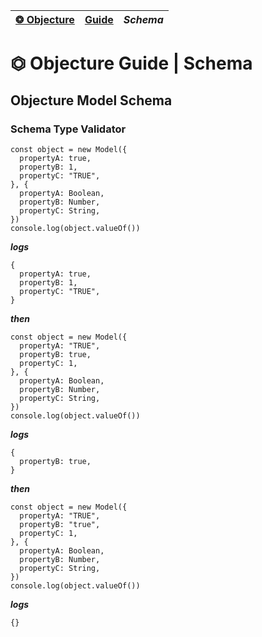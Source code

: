 | [❂ Objecture](../../../README.md) | [Guide](../index.md) | *Schema* |
| :-- | :-- | :-- |
# ⏣ Objecture Guide \| Schema

## Objecture Model Schema
### Schema Type Validator
```
const object = new Model({
  propertyA: true,
  propertyB: 1,
  propertyC: "TRUE",
}, {
  propertyA: Boolean,
  propertyB: Number,
  propertyC: String,
})
console.log(object.valueOf())
```
***logs***  
```
{
  propertyA: true,
  propertyB: 1,
  propertyC: "TRUE",
}
```
***then***  
```
const object = new Model({
  propertyA: "TRUE",
  propertyB: true,
  propertyC: 1,
}, {
  propertyA: Boolean,
  propertyB: Number,
  propertyC: String,
})
console.log(object.valueOf())
```
***logs***  
```
{
  propertyB: true,
}
```
***then***  
```
const object = new Model({
  propertyA: "TRUE",
  propertyB: "true",
  propertyC: 1,
}, {
  propertyA: Boolean,
  propertyB: Number,
  propertyC: String,
})
console.log(object.valueOf())
```
***logs***  
```
{}
```
